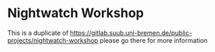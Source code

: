 # Nightwatch Workshop

This is a duplicate of https://gitlab.suub.uni-bremen.de/public-projects/nightwatch-workshop please go there for more information
